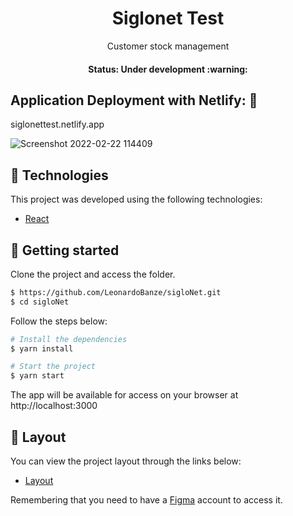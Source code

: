 <h1 align="center"> Siglonet Test</h1>
<p align="center">Customer stock management</p>

<h4 align="center"> 
	Status: Under development :warning:
</h4>

## Application Deployment with Netlify: :dash:
siglonettest.netlify.app

![Screenshot 2022-02-22 114409](https://user-images.githubusercontent.com/67284022/155105943-c75aacb4-8432-420a-b8fc-fb6df1d002f3.png)

## 🧪 Technologies

This project was developed using the following technologies:

- [React](https://reactjs.org)

## 🚀 Getting started

Clone the project and access the folder.

```bash
$ https://github.com/LeonardoBanze/sigloNet.git
$ cd sigloNet
```

Follow the steps below:
```bash
# Install the dependencies
$ yarn install

# Start the project
$ yarn start
```
The app will be available for access on your browser at http://localhost:3000

## 🔖 Layout

You can view the project layout through the links below:

- [Layout](https://www.figma.com/file/HulatJasVfRKZEyCMtQt0A/Siglonet-Test) 

Remembering that you need to have a [Figma](http://figma.com/) account to access it.
